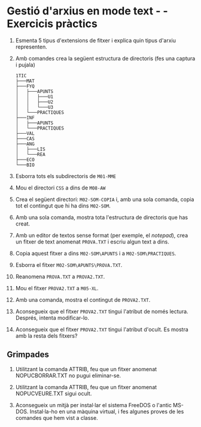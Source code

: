Gestió d'arxius en mode text -  - Exercicis pràctics
====================================

1. Esmenta 5 tipus d'extensions de fitxer i explica quin tipus d'arxiu representen.

2. Amb comandes crea la següent estructura de directoris (fes una captura i pujala)

    ```
    1TIC
    ├───MAT
    ├───FYQ
    │   ├───APUNTS
    │   │   ├───U1
    │   │   ├───U2
    │   │   └───U3
    │   └───PRACTIQUES
    ├───INF
    │   ├───APUNTS
    │   └───PRACTIQUES
    ├───VAL
    ├───CAS
    ├───ANG
    │   ├───LIS
    │   └───REA
    ├───ECO
    └───BIO
    ```

3. Esborra tots els subdirectoris de `M01-MME`

4. Mou el directori `CSS` a dins de `M08-AW`

5. Crea el següent directori: `M02-SOM-COPIA` i, amb una sola comanda, copia tot el contingut que hi ha dins `M02-SOM`.

6. Amb una sola comanda, mostra tota l'estructura de directoris que has creat.

7. Amb un editor de textos sense format (per exemple, el _notepad_), crea un fitxer de text anomenat `PROVA.TXT` i escriu algun text a dins.

8. Copia aquest fitxer a dins `M02-SOM\APUNTS` i a `M02-SOM\PRACTIQUES`.

9. Esborra el fitxer  `M02-SOM\APUNTS\PROVA.TXT`.

10. Reanomena `PROVA.TXT` a `PROVA2.TXT`.

11. Mou el fitxer `PROVA2.TXT` a `M05-XL`.

12. Amb una comanda, mostra el contingut de `PROVA2.TXT`.

13. Aconsegueix que el fitxer `PROVA2.TXT` tingui l'atribut de només lectura. Després, intenta modificar-lo.

14. Aconsegueix que el fitxer `PROVA2.TXT` tingui l'atribut d'ocult. Es mostra amb la resta dels fitxers?


Grimpades
---------

1. Utilitzant la comanda ATTRIB, feu que un fitxer anomenat NOPUCBORRAR.TXT no pugui eliminar-se.

2. Utilitzant la comanda ATTRIB, feu que un fitxer anomenat NOPUCVEURE.TXT sigui ocult.

3. Aconsegueix un mitjà per instal·lar el sistema FreeDOS o l'antic MS-DOS. Instal·la-ho en una màquina virtual, i fes algunes proves de les comandes que hem vist a classe.
